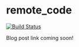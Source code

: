 # remote_code

[![Build Status](https://api.travis-ci.com/LiveRamp/remote_code.svg?branch=master)](https://travis-ci.com/LiveRamp/remote_code)

Blog post link coming soon!
